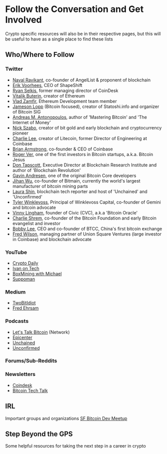 # Follow the Conversation and Get Involved
Crypto specific resources will also be in their respective pages, but this will be useful to have as a single place to find these lists


## Who/Where to Follow

### Twitter
- [Naval Ravikant](https://twitter.com/naval), co-founder of AngelList & proponent of blockchain
- [Erik Voorhees](https://twitter.com/ErikVoorhees), CEO of ShapeShift
- [Ryan Selkis](https://twitter.com/twobitidiot), former managing director of CoinDesk
- [Vitalik Buterin](https://twitter.com/VitalikButerin), creator of Ethereum
- [Vlad Zamfir](https://twitter.com/VladZamfir), Ethereum Development team member
- [Jameson Lopp](https://twitter.com/lopp) (Bitcoin focused), creator of Statoshi.info and organizer of Bitcoin SIG
- [Andreas M. Antonopoulos](https://twitter.com/aantonop), author of 'Mastering Bitcoin' and 'The Internet of Money'
- [Nick Szabo](https://twitter.com/NickSzabo4), creator of bit gold and early blockchain and cryptocurrency pioneer
- [Charlie Lee](https://twitter.com/SatoshiLite), creator of Litecoin, former Director of Engineering at Coinbase
- [Brian Armstrong](https://twitter.com/brian_armstrong), co-founder & CEO of Coinbase
- [Roger Ver](https://twitter.com/rogerkver), one of the first investors in Bitcoin startups, a.k.a. Bitcoin Jesus
- [Don Tapscott](https://twitter.com/dtapscott), Executive Director at Blockchain Research Institute and author of 'Blockchain Revolution'
- [Gavin Andresen](https://twitter.com/gavinandresen), one of the original Bitcoin Core developers
- [Jihan Wu](https://www.twitter.com/jihanwu), co-founder of Bitmain, currently the world's largest manufacturer of bitcoin mining parts
- [Laura Shin](https://twitter.com/laurashin), blockchain tech reporter and host of 'Unchained' and 'Unconfirmed'
- [Tyler Winklevoss](https://twitter.com/tylerwinklevoss), Principal of Winklevoss Capital, co-founder of Gemini and bitcoin advocate
- [Vinny Lingham](https://twitter.com/VinnyLingham), founder of Civic (CVC), a.k.a 'Bitcoin Oracle'
- [Charlie Shrem](https://twitter.com/CharlieShrem), co-founder of the Bitcoin Foundation and early Bitcoin evangelist and investor
- [Bobby Lee](https://twitter.com/bobbyclee), CEO and co-founder of BTCC, China's first bitcoin exchange
- [Fred Wilson](https://twitter.com/fredwilson), managing partner of Union Square Ventures (large investor in Coinbase) and blockchain advocate

### YouTube
- [Crypto Daily](https://www.youtube.com/channel/UC67AEEecqFEc92nVvcqKdhA)
- [Ivan on Tech](https://www.youtube.com/channel/UCrYmtJBtLdtm2ov84ulV-yg)
- [BoxMining with Michael](https://www.youtube.com/channel/UCxODjeUwZHk3p-7TU-IsDOA)
- [Suppoman](https://www.youtube.com/user/Suppoman2011)

### Medium
- [TwoBitIdiot](https://medium.com/@twobitidiot)
- [Fred Ehrsam](https://medium.com/@FEhrsam)

### Podcasts
- [Let's Talk Bitcoin](https://letstalkbitcoin.com/) (Network)
- [Epicenter](https://epicenter.tv/)
- [Unchained](http://unchainedpodcast.co/)
- [Unconfirmed](http://unconfirmedpodcast.com)

### Forums/Sub-Reddits

### Newsletters
- [Coindesk](https://www.coindesk.com/newsletter/)
- [Bitcoin Tech Talk](https://bitcointechtalk.com/)

## IRL
Important groups and organizations
[SF Bitcoin Dev Meetup](https://www.meetup.com/SF-Bitcoin-Devs)

## Step Beyond the GPS
Some helpful resources for taking the next step in a career in crypto
